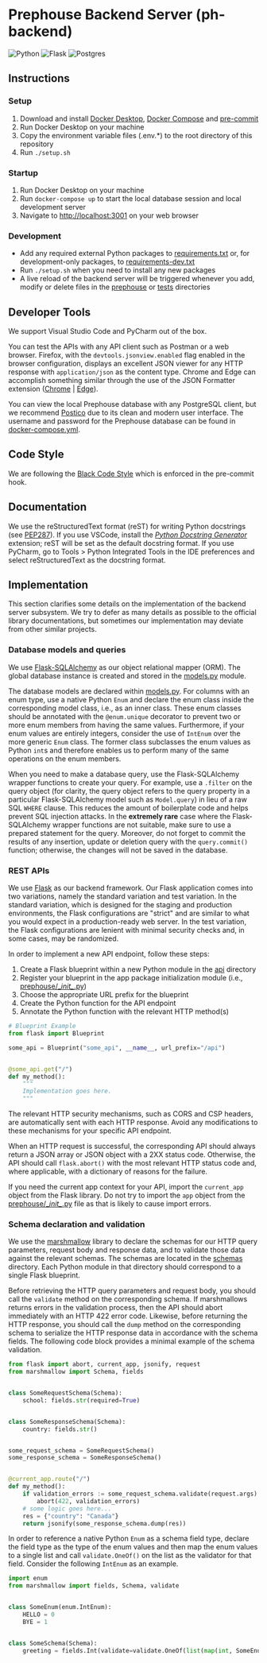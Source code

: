 # Prephouse Backend Server (ph-backend)

![Python](https://img.shields.io/badge/python-3670A0?style=for-the-badge&logo=python&logoColor=ffdd54)
![Flask](https://img.shields.io/badge/flask-%23000.svg?style=for-the-badge&logo=flask&logoColor=white)
![Postgres](https://img.shields.io/badge/postgres-%23316192.svg?style=for-the-badge&logo=postgresql&logoColor=white)

## Instructions

### Setup

1. Download and install [Docker Desktop][docker-desktop], [Docker Compose][docker-compose] and
   [pre-commit][pre-commit]
2. Run Docker Desktop on your machine
3. Copy the environment variable files (.env.*) to the root directory of this repository
4. Run `./setup.sh`

### Startup

1. Run Docker Desktop on your machine
2. Run `docker-compose up` to start the local database session and local development server
3. Navigate to <http://localhost:3001> on your web browser

### Development

- Add any required external Python packages to [requirements.txt](requirements.txt) or, for
  development-only packages, to [requirements-dev.txt](requirements-dev.txt)
- Run `./setup.sh` when you need to install any new packages
- A live reload of the backend server will be triggered whenever you add, modify or delete files in
  the [prephouse](prephouse) or [tests](tests) directories

[docker-desktop]: https://www.docker.com/products/docker-desktop
[docker-compose]: https://docs.docker.com/compose/install/
[pre-commit]: https://pre-commit.com/

## Developer Tools

We support Visual Studio Code and PyCharm out of the box.

You can test the APIs with any API client such as Postman or a web browser. Firefox, with the
`devtools.jsonview.enabled` flag enabled in the browser configuration, displays an excellent
JSON viewer for any HTTP response with `application/json` as the content type. Chrome and Edge can
accomplish something similar through the use of the JSON Formatter extension
([Chrome][json-formatter-chrome] | [Edge][json-formatter-edge]).

You can view the local Prephouse database with any PostgreSQL client, but we recommend
[Postico][postico] due to its clean and modern user interface. The username and password
for the Prephouse database can be found in [docker-compose.yml](docker-compose.yml).

[json-formatter-chrome]: https://chrome.google.com/webstore/detail/json-formatter/bcjindcccaagfpapjjmafapmmgkkhgoa
[json-formatter-edge]: https://microsoftedge.microsoft.com/addons/detail/json-formatter-for-edge/njpoigijhgbionbfdbaopheedbpdoddi
[postico]: https://eggerapps.at/postico/

## Code Style

We are following the [Black Code Style][black-code-style] which is enforced in the pre-commit hook.

[pep8]: https://www.python.org/dev/peps/pep-0008/
[black-code-style]: https://black.readthedocs.io/en/stable/the_black_code_style/current_style.html

## Documentation

We use the reStructuredText format (reST) for writing Python docstrings (see [PEP287][]). If you use VSCode,
install the [_Python Docstring Generator_][vsc-ds-generator] extension; reST will be set as the default docstring
format. If you use PyCharm, go to Tools > Python Integrated Tools in the IDE preferences and select reStructuredText
as the docstring format.

[pep287]: https://www.python.org/dev/peps/pep-0287/
[vsc-ds-generator]: https://marketplace.visualstudio.com/items?itemName=njpwerner.autodocstring

## Implementation

This section clarifies some details on the implementation of the backend server subsystem. We try to defer as many
details as possible to the official library documentations, but sometimes our implementation may deviate from other
similar projects.

### Database models and queries

We use [Flask-SQLAlchemy][flask-sqlalchemy] as our object relational mapper (ORM). The global database
instance is created and stored in the [models.py](prephouse/models.py) module.

The database models are declared within [models.py](prephouse/models.py). For columns with an enum type,
use a native Python `Enum` and declare the enum class inside the corresponding model class, i.e., as an
inner class. These enum classes should be annotated with the `@enum.unique` decorator to prevent
two or more enum members from having the same values. Furthermore, if your enum values are entirely integers,
consider the use of `IntEnum` over the more generic `Enum` class. The former class subclasses the enum values
as Python `int`s and therefore enables us to perform many of the same operations on the enum members.

When you need to make a database query, use the Flask-SQLAlchemy wrapper functions to create your query.
For example, use a `.filter` on the query object (for clarity, the query object refers to the query property
in a particular Flask-SQLAlchemy model such as `Model.query`) in lieu of a raw SQL `WHERE` clause. This
reduces the amount of boilerplate code and helps prevent SQL injection attacks. In the **extremely rare**
case where the Flask-SQLAlchemy wrapper functions are not suitable, make sure to use a prepared statement
for the query. Moreover, do not forget to commit the results of any insertion, update or deletion query
with the `query.commit()` function; otherwise, the changes will not be saved in the database.

[flask-sqlalchemy]: https://flask-sqlalchemy.palletsprojects.com/en/2.x/

### REST APIs

We use [Flask][flask] as our backend framework. Our Flask application comes into two variations, namely
the standard variation and test variation. In the standard variation, which is designed for the staging
and production environments, the Flask configurations are "strict" and are similar to what you would expect
in a production-ready web server. In the test variation, the Flask configurations are lenient with
minimal security checks and, in some cases, may be randomized.

In order to implement a new API endpoint, follow these steps:

1. Create a Flask blueprint within a new Python module in the [api](prephouse/api) directory
2. Register your blueprint in the app package initialization module
   (i.e., [prephouse/\__init\__.py](prephouse/__init__.py))
3. Choose the appropriate URL prefix for the blueprint
4. Create the Python function for the API endpoint
5. Annotate the Python function with the relevant HTTP method(s)

```python
# Blueprint Example
from flask import Blueprint

some_api = Blueprint("some_api", __name__, url_prefix="/api")


@some_api.get("/")
def my_method():
    """
    Implementation goes here.
    """
```

The relevant HTTP security mechanisms, such as CORS and CSP headers, are automatically sent with each HTTP response.
Avoid any modifications to these mechanisms for your specific API endpoint.

When an HTTP request is successful, the corresponding API should always return a JSON array or JSON object with a
2XX status code. Otherwise, the API should call `flask.abort()` with the most relevant HTTP status code and,
where applicable, with a dictionary of reasons for the failure.

If you need the current app context for your API, import the `current_app` object from the Flask library.
Do not try to import the `app` object from the [prephouse/\__init\__.py](prephouse/__init__.py) file as
that is likely to cause import errors.

[flask]: https://flask.palletsprojects.com/en/2.0.x/

### Schema declaration and validation

We use the [marshmallow] library to declare the schemas for our HTTP query parameters, request body and response data,
and to validate those data against the relevant schemas. The schemas are located in the [schemas](prephouse/schemas)
directory. Each Python module in that directory should correspond to a single Flask blueprint.

Before retrieving the HTTP query parameters and request body, you should call the `validate` method on the
corresponding schema. If marshmallows returns errors in the validation process, then the API should abort
immediately with an HTTP 422 error code. Likewise, before returning the HTTP response, you should call the `dump`
method on the corresponding schema to serialize the HTTP response data in accordance with the schema fields. The
following code block provides a minimal example of the schema validation.

```python
from flask import abort, current_app, jsonify, request
from marshmallow import Schema, fields


class SomeRequestSchema(Schema):
    school: fields.str(required=True)


class SomeResponseSchema(Schema):
    country: fields.str()


some_request_schema = SomeRequestSchema()
some_response_schema = SomeResponseSchema()


@current_app.route("/")
def my_method():
    if validation_errors := some_request_schema.validate(request.args):
        abort(422, validation_errors)
    # some logic goes here...
    res = {"country": "Canada"}
    return jsonify(some_response_schema.dump(res))
```

In order to reference a native Python `Enum` as a schema field type, declare the field type as the type of the enum
values and then map the enum values to a single list and call `validate.OneOf()` on the list as the validator for that
field. Consider the following `IntEnum` as an example.

```python
import enum
from marshmallow import fields, Schema, validate


class SomeEnum(enum.IntEnum):
    HELLO = 0
    BYE = 1


class SomeSchema(Schema):
    greeting = fields.Int(validate=validate.OneOf(list(map(int, SomeEnum))))
```

[marshmallow]: https://marshmallow.readthedocs.io/en/stable/

